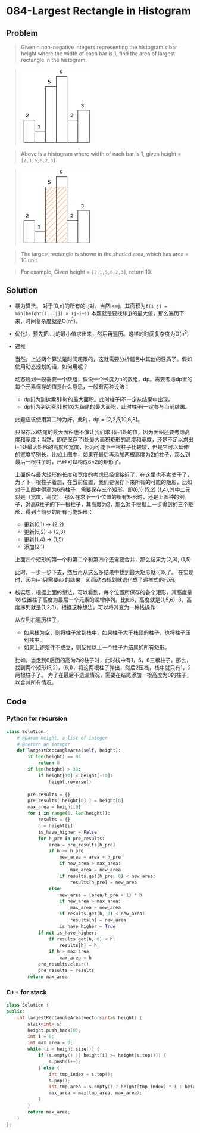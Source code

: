 # 084-Largest Rectangle in Histogram

## Problem

> Given n non-negative integers representing the histogram's bar height where the width of each bar is 1, find the area of largest rectangle in the histogram.

> ![histogram](./images/histogram.png)

> Above is a histogram where width of each bar is 1, given height = `[2,1,5,6,2,3]`.

> ![histogram_area](./images/histogram_area.png)

> The largest rectangle is shown in the shaded area, which has area = 10 unit.

> For example,
Given height = `[2,1,5,6,2,3]`,
return 10.

## Solution

- 暴力算法， 对于[0,n)的所有的i,j对，当然i<=j，其面积为`f(i,j) = min(height[i...j]) × (j-i+1)` 本题就是要找f(i,j)的最大值，那么遍历下来，时间复杂度就是O(n<sup>3</sup>)。

- 优化1，预先把i...j的最小值求出来，然后再遍历。这样的时间复杂度为O(n<sup>2</sup>)

- 递推

	当然，上述两个算法是时间超限的，这就需要分析题目中其他的性质了。假如使用动态规划的话，如何用呢？
	
	动态规划一般需要一个数组，假设一个长度为n的数组，dp。需要考虑dp里的每个元素保存的值是什么意思，一般有两种设法：
	- dp[i]为到达索引i时的最大面积。此时柱子i不一定从结果中出现。
	- dp[i]为到达索引i时以i为结尾的最大面积，此时柱子i一定参与当前结果。
	
	此题应该使用第二种为好，此时，dp = [2,2,5,10,6,8]。 
	
	只保存以i结尾的最大面积也不够让我们求出i+1处的值，因为面积还要考虑高度和宽度；当然，即便保存了i处最大面积矩形的高度和宽度，还是不足以求出i+1处最大矩形的高度和宽度，因为可能下一根柱子比较矮，但是它可以延伸的宽度特别长，比如上图中，如果在最后再添加两根高度为2的柱子，那么到最后一根柱子时，已经可以构成6×2的矩形了。
	
	上面保存最大矩形的长度和宽度的考虑已经很接近了，在这里也不卖关子了，为了下一根柱子着想，在当前位置，我们要保存下来所有的可能的矩形，比如对于上图中得高为6的柱子，需要保存三个矩形，即(6,1) (5,2) (1,4),其中二元对是（宽度，高度）。那么在求下一个位置的所有矩形时，还是上图种的例子，对高6柱子的下一根柱子，其高度为2，那么对于根据上一步得到的三个矩形，得到当前步的所有可能矩形：
	
	- 更新(6,1) -> (2,2)
	- 更新(5,2) -> (2,3)
	- 更新(1,4) -> (1,5)
	- 添加(2,1)
	
	上面四个矩形的第一个和第二个和第四个还需要合并，那么结果为(2,3), (1,5)
	
	此时，一步一步下去，然后再从这么多结果中找到最大矩形就可以了。
	在实现时，因为i+1只需要i步的结果，因而动态规划就退化成了递推式的代码。
	
- 栈实现，根据上面的想法，可以看到，每个位置所保存的各个矩形，其高度是以i位置柱子高度为最后一个元素的递增序列。比如6，高度就是(1,5,6). 3，高度序列就是(1,2,3)。根据这种想法，可以将其变为一种栈操作：
	
	从左到右遍历柱子，
	- 如果栈为空，则将柱子放到栈中，如果柱子大于栈顶的柱子，也将柱子压到栈中。
	- 如果上述条件不成立，则反推以上一个柱子为结尾的所有矩形。
	
	比如，当走到6后面的高为2的柱子时，此时栈中有1，5，6三根柱子，那么，找到两个矩形(5,2)，(6,1)，将这两根柱子弹出，然后2压栈，栈中就只有1，2两根柱子了。
	为了在最后不遗漏情况，需要在结尾添加一根高度为0的柱子，以合并所有情况。
	
	
## Code

### Python for recursion

```python
class Solution:
    # @param height, a list of integer
    # @return an integer
    def largestRectangleArea(self, height):
		if len(height) == 0:
			return 0
		if len(height) > 30:
			if height[10] < height[-10]:
				height.reverse()

		pre_results = {}
		pre_results[ height[0] ] = height[0]
		max_area = height[0]
		for i in range(1, len(height)):
			results = {}
			h = height[i]
			is_have_higher = False
			for h_pre in pre_results:
				area = pre_results[h_pre]
				if h >= h_pre:
					new_area = area + h_pre
					if new_area > max_area:
						max_area = new_area
					if results.get(h_pre, 0) < new_area:
						results[h_pre] = new_area
				else:
					new_area = (area/h_pre + 1) * h
					if new_area > max_area:
						max_area = new_area
					if results.get(h, 0) < new_area:
						results[h] = new_area
					is_have_higher = True
			if not is_have_higher:
				if results.get(h, 0) < h:
					results[h] = h
				if h > max_area:
					max_area = h
			pre_results.clear()
			pre_results = results
		return max_area
```

### C++ for stack

```cpp
class Solution {
public:
    int largestRectangleArea(vector<int>& height) {
        stack<int> s;
        height.push_back(0);
        int i = 0;
        int max_area = 0;
        while (i < height.size()) {
            if (s.empty() || height[i] >= height[s.top()]) {
                s.push(i++);
            } else {
                int tmp_index = s.top();
                s.pop();
                int tmp_area = s.empty() ? height[tmp_index] * i : height[tmp_index] * (i - s.top() - 1);
                max_area = max(tmp_area, max_area);
            }
        }
        return max_area;
    }
};
```